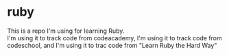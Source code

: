 ruby
====

This is a repo I'm using for learning Ruby.  
I'm using it to track code from codeacademy, 
I'm using it to track code from codeschool, and 
I'm using it to trac code from "Learn Ruby the Hard Way"

